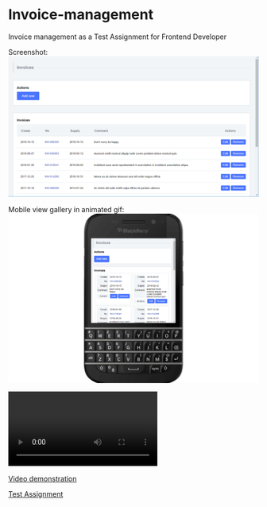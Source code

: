 # Invoice-management
Invoice management as a Test Assignment for Frontend Developer

Screenshot:
![Screenshot](readme_media/screenshot.png "Screenshot")


Mobile view gallery in animated gif:
![Mobile view gallery in animated gif](readme_media/slideshow.gif "Mobile view gallery in animated gif")

![Mobile view gallery in video](readme_media/slideshow.mp4 "Mobile view gallery in video")


[Video demonstration](https://clc.to/Invoice.Management)


[Test Assignment](https://github.com/Nickieros/Invoice-management/blob/master/initial%20data/Frontend_Developer_Test_Assignment.docx)
